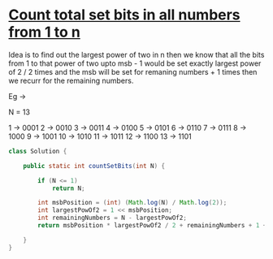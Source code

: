 # [Count total set bits in all numbers from 1 to n](https://practice.geeksforgeeks.org/problems/count-total-set-bits-1587115620/1)

Idea is to find out the largest power of two in n then we know that all the bits from 1 to that power of two upto msb - 1 would be set exactly largest power of 2 / 2 times and the msb will be set for remaning numbers + 1 times then we recurr for the remaining numbers.

Eg ->

N = 13

1 -> 0001
2 -> 0010
3 -> 0011
4 -> 0100
5 -> 0101
6 -> 0110
7 -> 0111
8 -> 1000
9 -> 1001
10 -> 1010
11 -> 1011
12 -> 1100
13 -> 1101

```java
class Solution {

    public static int countSetBits(int N) {

        if (N <= 1)
            return N;

        int msbPosition = (int) (Math.log(N) / Math.log(2));
        int largestPowOf2 = 1 << msbPosition;
        int remainingNumbers = N - largestPowOf2;
        return msbPosition * largestPowOf2 / 2 + remainingNumbers + 1 + countSetBits(remainingNumbers);

    }
}
```